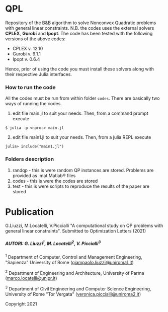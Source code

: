 # QPL
 Repository of the B&B algorithm to solve  Nonconvex Quadratic problems with general linear constraints. N.B. the codes uses the external solvers <b>CPLEX</b>, <b>Gurobi</b> and <b>Ipopt</b>. The code has been tested with the following versions of the above codes:
 - CPLEX v. 12.10
 - Gurobi v. 9.1.1
 - Ipopt v. 0.6.4

Hence, prior of using the code you must install these solvers along with their respective Julia interfaces.

### How to run the code
All the codes must be run from within folder ```codes```. There are basically two ways of running the codes.
1. edit file main.jl to suit your needs. Then, from a command prompt execute
```
$ julia -p <nproc> main.jl
```
2. edit file main1.jl to suit your needs. Then, from a julia REPL execute
```
julia> include("main1.jl")
```

### Folders description
 1. randqp - this is were random QP instances are stored. Problems are provided as .mat Matlab&reg; files
 2. codes - this is were the codes are stored
 3. test - this is were scripts to reproduce the results of the paper are stored

# Publication
G.Liuzzi, M.Locatelli, V.Piccialli "A computational study on QP problems with general linear constraints". Submitted to Optimization Letters (2021)

##### AUTORI: G. Liuzzi<sup>1</sup>, M. Locatelli<sup>2</sup>, V. Piccialli<sup>3</sup>

 <sup>1</sup> Department of Computer, Control and Management Engineering, "Sapienza" University of Rome (giampaolo.liuzzi@uniroma1.it)

 <sup>2</sup> Department of Engineering and Architecture, University of Parma (marco.locatelli@unipr.it)

 <sup>3</sup> Department of Civil Engineering and Computer Science Engineering, University of Rome "Tor Vergata" (veronica.piccialli@uniroma2.it)


Copyright 2021
